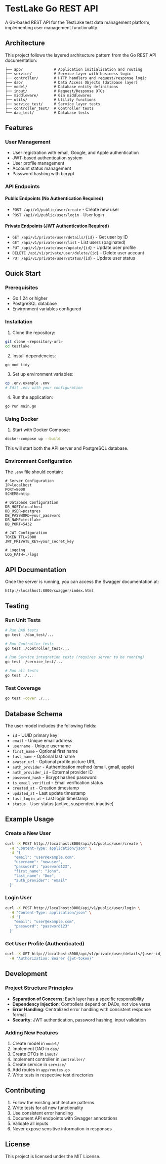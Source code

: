 # TestLake Go REST API

A Go-based REST API for the TestLake test data management platform, implementing user management functionality.

## Architecture

This project follows the layered architecture pattern from the Go REST API documentation:

```
├── app/              # Application initialization and routing
├── service/          # Service layer with business logic
├── controller/       # HTTP handlers and request/response logic
├── dao/              # Data Access Objects (database layer)
├── model/            # Database entity definitions
├── inout/            # Request/Response DTOs
├── middleware/       # Gin middlewares
├── utils/            # Utility functions
├── service_test/     # Service layer tests
├── controller_test/  # Controller tests
└── dao_test/         # Database tests
```

## Features

### User Management
- User registration with email, Google, and Apple authentication
- JWT-based authentication system
- User profile management
- Account status management
- Password hashing with bcrypt

### API Endpoints

#### Public Endpoints (No Authentication Required)
- `POST /api/v1/public/user/create` - Create new user
- `POST /api/v1/public/user/login` - User login

#### Private Endpoints (JWT Authentication Required)
- `GET /api/v1/private/user/details/{id}` - Get user by ID
- `GET /api/v1/private/user/list` - List users (paginated)
- `PUT /api/v1/private/user/update/{id}` - Update user profile
- `DELETE /api/v1/private/user/delete/{id}` - Delete user account
- `PUT /api/v1/private/user/status/{id}` - Update user status

## Quick Start

### Prerequisites
- Go 1.24 or higher
- PostgreSQL database
- Environment variables configured

### Installation

1. Clone the repository:
```bash
git clone <repository-url>
cd testlake
```

2. Install dependencies:
```bash
go mod tidy
```

3. Set up environment variables:
```bash
cp .env.example .env
# Edit .env with your configuration
```

4. Run the application:
```bash
go run main.go
```

### Using Docker

1. Start with Docker Compose:
```bash
docker-compose up --build
```

This will start both the API server and PostgreSQL database.

### Environment Configuration

The `.env` file should contain:

```env
# Server Configuration
IP=localhost
PORT=8000
SCHEME=http

# Database Configuration
DB_HOST=localhost
DB_USER=postgres
DB_PASSWORD=your_password
DB_NAME=testlake
DB_PORT=5432

# JWT Configuration
TOKEN_TTL=2000
JWT_PRIVATE_KEY=your_secret_key

# Logging
LOG_PATH=./logs
```

## API Documentation

Once the server is running, you can access the Swagger documentation at:
```
http://localhost:8000/swagger/index.html
```

## Testing

### Run Unit Tests
```bash
# Run DAO tests
go test ./dao_test/...

# Run Controller tests
go test ./controller_test/...

# Run Service integration tests (requires server to be running)
go test ./service_test/...

# Run all tests
go test ./...
```

### Test Coverage
```bash
go test -cover ./...
```

## Database Schema

The user model includes the following fields:
- `id` - UUID primary key
- `email` - Unique email address
- `username` - Unique username
- `first_name` - Optional first name
- `last_name` - Optional last name
- `avatar_url` - Optional profile picture URL
- `auth_provider` - Authentication method (email, gmail, apple)
- `auth_provider_id` - External provider ID
- `password_hash` - Bcrypt hashed password
- `is_email_verified` - Email verification status
- `created_at` - Creation timestamp
- `updated_at` - Last update timestamp
- `last_login_at` - Last login timestamp
- `status` - User status (active, suspended, inactive)

## Example Usage

### Create a New User
```bash
curl -X POST http://localhost:8000/api/v1/public/user/create \
  -H "Content-Type: application/json" \
  -d '{
    "email": "user@example.com",
    "username": "newuser",
    "password": "password123",
    "first_name": "John",
    "last_name": "Doe",
    "auth_provider": "email"
  }'
```

### Login User
```bash
curl -X POST http://localhost:8000/api/v1/public/user/login \
  -H "Content-Type: application/json" \
  -d '{
    "email": "user@example.com",
    "password": "password123"
  }'
```

### Get User Profile (Authenticated)
```bash
curl -X GET http://localhost:8000/api/v1/private/user/details/{user-id} \
  -H "Authorization: Bearer {jwt-token}"
```

## Development

### Project Structure Principles
- **Separation of Concerns**: Each layer has a specific responsibility
- **Dependency Injection**: Controllers depend on DAOs, not vice versa
- **Error Handling**: Centralized error handling with consistent response format
- **Security**: JWT authentication, password hashing, input validation

### Adding New Features
1. Create model in `model/`
2. Implement DAO in `dao/`
3. Create DTOs in `inout/`
4. Implement controller in `controller/`
5. Create service in `service/`
6. Add routes in `app/routes.go`
7. Write tests in respective test directories

## Contributing

1. Follow the existing architecture patterns
2. Write tests for all new functionality
3. Use consistent error handling
4. Document API endpoints with Swagger annotations
5. Validate all inputs
6. Never expose sensitive information in responses

## License

This project is licensed under the MIT License.